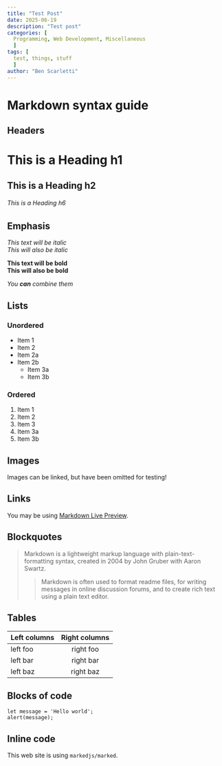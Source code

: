 ```yaml
---
title: "Test Post"
date: 2025-06-19
description: "Test post"
categories: [
  Programming, Web Development, Miscellaneous
  ]
tags: [
  test, things, stuff
  ]
author: "Ben Scarletti"
---
```


# Markdown syntax guide

## Headers

# This is a Heading h1
## This is a Heading h2
###### This is a Heading h6

## Emphasis

*This text will be italic*  
_This will also be italic_

**This text will be bold**  
__This will also be bold__

_You **can** combine them_

## Lists

### Unordered

* Item 1
* Item 2
* Item 2a
* Item 2b
  * Item 3a
  * Item 3b

### Ordered

1. Item 1
2. Item 2
3. Item 3
  1. Item 3a
  2. Item 3b

## Images

Images can be linked, but have been omitted for testing!

## Links

You may be using [Markdown Live Preview](https://markdownlivepreview.com/).

## Blockquotes

> Markdown is a lightweight markup language with plain-text-formatting syntax, created in 2004 by John Gruber with Aaron Swartz.
>
>> Markdown is often used to format readme files, for writing messages in online discussion forums, and to create rich text using a plain text editor.

## Tables

| Left columns  | Right columns |
| ------------- |:-------------:|
| left foo      | right foo     |
| left bar      | right bar     |
| left baz      | right baz     |

## Blocks of code

```
let message = 'Hello world';
alert(message);
```

## Inline code

This web site is using `markedjs/marked`.
